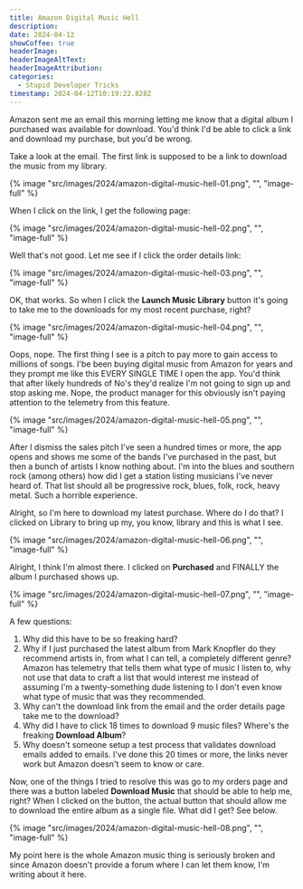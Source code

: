 ```yaml
---
title: Amazon Digital Music Hell
description: 
date: 2024-04-12
showCoffee: true
headerImage: 
headerImageAltText: 
headerImageAttribution: 
categories:
  - Stupid Developer Tricks
timestamp: 2024-04-12T10:19:22.828Z
---
```


Amazon sent me an email this morning letting me know that a digital album I purchased was available for download. You'd think I'd be able to click a link and download my purchase, but you'd be wrong.

Take a look at the email. The first link is supposed to be a link to download the music from my library.

{% image "src/images/2024/amazon-digital-music-hell-01.png", "", "image-full" %}

When I click on the link, I get the following page:

{% image "src/images/2024/amazon-digital-music-hell-02.png", "", "image-full" %}

Well that's not good. Let me see if I click the order details link:

{% image "src/images/2024/amazon-digital-music-hell-03.png", "", "image-full" %}

OK, that works. So when I click the **Launch Music Library** button it's going to take me to the downloads for my most recent purchase, right?

{% image "src/images/2024/amazon-digital-music-hell-04.png", "", "image-full" %}

Oops, nope. The first thing I see is a pitch to pay more to gain access to millions of songs. I'be been buying digital music from Amazon for years and they prompt me like this EVERY SINGLE TIME I open the app. You'd think that after likely hundreds of No's they'd realize I'm not going to sign up and stop asking me. Nope, the product manager for this obviously isn't paying attention to the telemetry from this feature.

{% image "src/images/2024/amazon-digital-music-hell-05.png", "", "image-full" %}

After I dismiss the sales pitch I've seen a hundred times or more, the app opens and shows me some of the bands I've purchased in the past, but then a bunch of artists I know nothing about. I'm into the blues and southern rock (among others) how did I get a station listing musicians I've never heard of. That list should all be progressive rock, blues, folk, rock, heavy metal. Such a horrible experience. 

Alright, so I'm here to download my latest purchase. Where do I do that? I clicked on Library to bring up my, you know, library and this is what I see.

{% image "src/images/2024/amazon-digital-music-hell-06.png", "", "image-full" %}

Alright, I think I'm almost there. I clicked on **Purchased** and FINALLY the album I purchased shows up. 

{% image "src/images/2024/amazon-digital-music-hell-07.png", "", "image-full" %}

A few questions:

1. Why did this have to be so freaking hard?
2. Why if I just purchased the latest album from Mark Knopfler do they recommend artists in, from what I can tell, a completely different genre? Amazon has telemetry that tells them what type of music I listen to, why not use that data to craft a list that would interest me instead of assuming I'm a twenty-something dude listening to I don't even know what type of music that was they recommended.
3. Why can't the download link from the email and the order details page take me to the download?
4. Why did I have to click 18 times to download 9 music files? Where's the freaking **Download Album**?
5. Why doesn't someone setup a test process that validates download emails added to emails. I've done this 20 times or more, the links never work but Amazon doesn't seem to know or care.

Now, one of the things I tried to resolve this was go to my orders page and there was a button labeled **Download Music** that should be able to help me, right? When I clicked on the button, the actual button that should allow me to download the entire album as a single file. What did I get? See below.

{% image "src/images/2024/amazon-digital-music-hell-08.png", "", "image-full" %}

My point here is the whole Amazon music thing is seriously broken and since Amazon doesn't provide a forum where I can let them know, I'm writing about it here.
